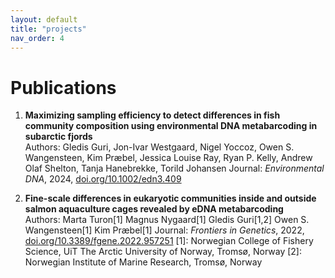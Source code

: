 ```yaml
---
layout: default
title: "projects"
nav_order: 4
---
```


# Publications

1. **Maximizing sampling efficiency to detect differences in fish community composition using environmental DNA metabarcoding in subarctic fjords**  
   Authors: Gledis Guri, Jon-Ivar Westgaard, Nigel Yoccoz, Owen S. Wangensteen, Kim Præbel, Jessica Louise Ray, Ryan P. Kelly, Andrew Olaf Shelton, Tanja Hanebrekke, Torild Johansen 
   Journal: *Environmental DNA*, 2024, [doi.org/10.1002/edn3.409](https://onlinelibrary.wiley.com/doi/full/10.1002/edn3.409) 

2. **Fine-scale differences in eukaryotic communities inside and outside salmon aquaculture cages revealed by eDNA metabarcoding**  
   Authors: Marta Turon[1] Magnus Nygaard[1] Gledis Guri[1,2] Owen S. Wangensteen[1] Kim Præbel[1]
   Journal: *Frontiers in Genetics*, 2022, [doi.org/10.3389/fgene.2022.957251](https://www.frontiersin.org/journals/genetics/articles/10.3389/fgene.2022.957251/full)
   [1]: Norwegian College of Fishery Science, UiT The Arctic University of Norway, Tromsø, Norway
   [2]: Norwegian Institute of Marine Research, Tromsø, Norway